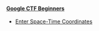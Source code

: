 #### [Google CTF Beginners](https://github.com/Eunseo-Lee/Computer-Journey/tree/master/CTF%20Writeup/2019/Google%20CTF%20Beginners)

- [Enter Space-Time Coordinates](https://github.com/Eunseo-Lee/Computer-Journey/tree/master/CTF%20Writeup/2019/Google%20CTF%20Beginners/Enter%20Space-Time%20Coordinates)


